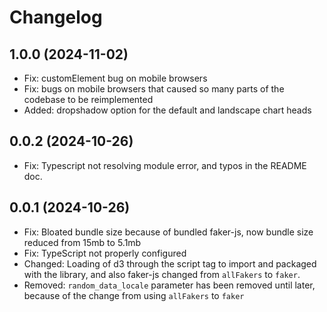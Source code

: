 # Changelog

## 1.0.0 (2024-11-02)

- Fix: customElement bug on mobile browsers
- Fix: bugs on mobile browsers that caused so many parts of the codebase to be reimplemented
- Added: dropshadow option for the default and landscape chart heads

## 0.0.2 (2024-10-26)

- Fix: Typescript not resolving module error, and typos in the README doc.

## 0.0.1 (2024-10-26)

- Fix: Bloated bundle size because of bundled faker-js, now bundle size reduced from 15mb to 5.1mb
- Fix: TypeScript not properly configured
- Changed: Loading of d3 through the script tag to import and packaged with the library, and also faker-js changed from `allFakers` to `faker`.
- Removed: `random_data_locale` parameter has been removed until later, because of the change from using `allFakers` to `faker`
